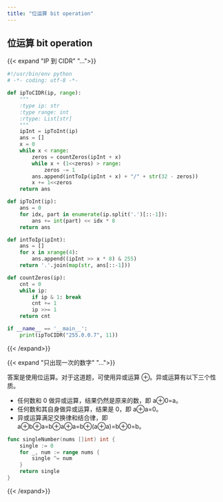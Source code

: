 ```yaml
---
title: "位运算 bit operation"
---
```


## 位运算 bit operation

{{< expand "IP 到 CIDR" "...">}}

```python
#!/usr/bin/env python
# -*- coding: utf-8 -*-

def ipToCIDR(ip, range):
    """
    :type ip: str
    :type range: int
    :rtype: List[str]
    """
    ipInt = ipToInt(ip)
    ans = []
    x = 0
    while x < range:
        zeros = countZeros(ipInt + x)
        while x + (1<<zeros) > range:
            zeros -= 1
        ans.append(intToIp(ipInt + x) + "/" + str(32 - zeros))
        x += 1<<zeros
    return ans

def ipToInt(ip):
    ans = 0
    for idx, part in enumerate(ip.split('.')[::-1]):
        ans += int(part) << idx * 8
    return ans

def intToIp(ipInt):
    ans = []
    for x in xrange(4):
        ans.append((ipInt >> x * 8) & 255)
    return '.'.join(map(str, ans[::-1]))

def countZeros(ip):
    cnt = 0
    while ip:
        if ip & 1: break
        cnt += 1
        ip >>= 1
    return cnt

if __name__ == '__main__':
    print(ipToCIDR("255.0.0.7", 11))

```

{{< /expand>}}

{{< expand "只出现一次的数字" "...">}}

答案是使用位运算。对于这道题，可使用异或运算 ⊕。异或运算有以下三个性质。

- 任何数和 0 做异或运算，结果仍然是原来的数，即 a⊕0=a。
- 任何数和其自身做异或运算，结果是 0，即 a⊕a=0。
- 异或运算满足交换律和结合律，即 a⊕b⊕a=b⊕a⊕a=b⊕(a⊕a)=b⊕0=b。

```go
func singleNumber(nums []int) int {
    single := 0
    for _, num := range nums {
        single ^= num
    }
    return single
}
```

{{< /expand>}}


